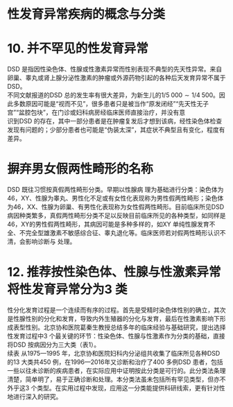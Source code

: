 # 性发育异常疾病的概念与分类  
# 10.  并不罕见的性发育异常  
DSD 是指因性染色体、性腺或性激素异常而性别表现不典型的先天性异常。来自卵巢、睾丸或肾上腺分泌性激素的肿瘤或外源药物引起的各种后天发育异常不属于 DSD。  
不同文献报道的DSD 总的发生率有很大差异，为新生儿的$1/5\;000\sim1/4\;500$。因此多数原因可能是“视而不见”，很多患者只是被当作“原发闭经”“先天性无子宫”“盆腔包块”，在门诊或妇科病房经临床医师直接治疗，并没有意  
识到DSD 的存在，其中一部分患者是在肿瘤复发后才想到该病，经性染色体检查发现有问题的；少部分患者也可能是“伪装太深”，其症状不典型且有变化，程度有差异。  
#  摒弃男女假两性畸形的名称  
DSD  既往习惯按真假两性畸形分类。早期以性腺病 理为基础进行分类：染色体为46，XY、性腺为睾丸、男性化不足或有女性化表现称为男性假两性畸形；染色体为46，XX、性腺为卵巢、有男性化表现称为女性假两性畸形。目前临床所见DSD 病因种类繁多，真假两性畸形分类不足以反映目前临床所见的各种类型，如同样是46，XY的男性假两性畸形，其病因可能是多种多样的，如XY 单纯性腺发育不全、不完全型雄激素不敏感综合征、睾丸退化等。临床医师若对假两性畸形认识不清，会影响诊断与 处理。  
# 12.  推荐按性染色体、性腺与性激素异常 将性发育异常分为3 类  
性分化发育过程是一个连续而有序的过程。首先是受精时染色体性别的确立，其次是性腺性别的分化和发育，导致内外生殖器的分化与发育，最后在性激素影响下形成表型性别。北京协和医院葛秦生教授总结多年的临床经验与基础研究，提出选择性发育过程中3 个最关键的环节：性染色体、性腺与性激素作为分类的基础，直接将DSD 按病因分为三大类（表1）。  
续表
从1975—1995 年，北京协和医院妇科内分泌组共收集了临床所见各种DSD 的13 大类共450 例，在1996—2016年又诊断和治疗了400 多例DSD 患者，包括一些以往未诊断的疾病患者，在实际应用中证明按此分类是可行的。此分类法条理清楚，简单明了，易于正确诊断和处理。本分类法虽未包括所有罕见类型，但亦不外乎这3 个类型。在实用过程中发现，应用这一分类能提供科研线索，更有针对性地进行深入的研究。  
